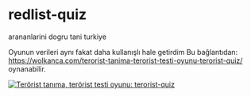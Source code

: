# redlist-quiz
arananlarini dogru tani turkiye


Oyunun verileri aynı fakat daha kullanışlı hale getirdim
Bu bağlantıdan: https://wolkanca.com/terorist-tanima-terorist-testi-oyunu-terorist-quiz/ oynanabilir.

[![Terörist tanıma, terörist testi oyunu: terorist-quiz](https://github.com/wolkanca/redlist-quiz/assets/480403/58550eac-98e0-4aa4-a829-5f641235d8c3)](https://wolkanca.com/terorist-tanima-terorist-testi-oyunu-terorist-quiz/#oyun)

